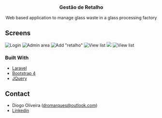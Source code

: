 <!-- PROJECT SHIELDS -->
<!--
*** I'm using markdown "reference style" links for readability.
*** Reference links are enclosed in brackets [ ] instead of parentheses ( ).
*** See the bottom of this document for the declaration of the reference variables
*** for contributors-url, forks-url, etc. This is an optional, concise syntax you may use.
*** https://www.markdownguide.org/basic-syntax/#reference-style-links
-->

<!-- PROJECT LOGO -->
  <h3 align="center">Gestão de Retalho</h3>

  <p align="center">
    Web based application to manage glass waste in a glass processing factory
	</p>
</p>


<!-- ABOUT THE PROJECT -->
## Screens

![Login](https://i.imgur.com/lq1IGDO.png)
![Admin area](https://i.imgur.com/JP4cUeT.png)
![Add "retalho"](https://i.imgur.com/6ErCJbU.png)
![View list](https://i.imgur.com/m7qiVRI.png)
![](https://i.imgur.com/xh0wBkR.png)
![View list](https://i.imgur.com/IsbCx00.png)


### Built With

* [Laravel](https://laravel.com)
* [Bootstrap 4](https://getbootstrap.com/)
* [JQuery](https://jquery.com/)


<!-- CONTACT -->
## Contact

* Diogo Oliveira (dromarques@outlook.com)
* [Linkedin](https://www.linkedin.com/in/diogo0liveira14/)

